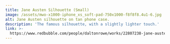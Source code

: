 ```yaml
---
title: Jane Austen Silhouette (Small)
image: /assets/mwo-x1000-iphone_xs_soft-pad-750x1000-f8f8f8.4u1-6.jpg
alt: Jane Austen silhouette on tan phone case.
description: 'The famous silhouette, with a slightly lighter touch.'
link: >-
  https://www.redbubble.com/people/daltonrowe/works/22807238-jane-austen-silhouette-small?asc=u&p=iphone-case
---
```


